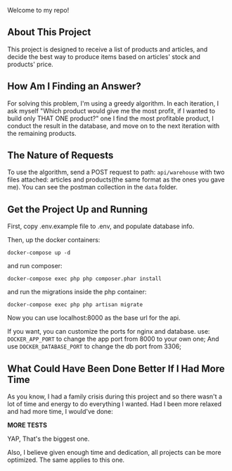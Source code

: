 Welcome to my repo!

## About This Project

This project is designed to receive a list of products and articles, 
and decide the best way to produce items based on articles' stock and products' price.

## How Am I Finding an Answer?

For solving this problem, I'm using a greedy algorithm.
In each iteration, I ask myself 
"Which product would give me the most profit, if I wanted to build only THAT ONE product?"
one I find the most profitable product, 
I conduct the result in the database, 
and move on to the next iteration 
with the remaining products.

## The Nature of Requests

To use the algorithm, send a POST request to path: `api/warehouse` 
with two files attached: articles and products(the same format as the ones you gave me).
You can see the postman collection in the `data` folder.

## Get the Project Up and Running

First, copy .env.example file to .env, and populate database info.

Then, up the docker containers:

`docker-compose up -d`

and run composer:

`docker-compose exec php php composer.phar install`

and run the migrations inside the php container:

`docker-compose exec php php artisan migrate`

Now you can use localhost:8000 as the base url for the api.

If you want, you can customize the ports for nginx and database.
use: `DOCKER_APP_PORT` to change the app port from 8000 to your own one;
And use `DOCKER_DATABASE_PORT` to change the db port from 3306;

## What Could Have Been Done Better If I Had More Time

As you know, I had a family crisis during this project 
and so there wasn't a lot of time and energy to do everything I wanted.
Had I been more relaxed and had more time, I would've done:

**MORE TESTS**

YAP, That's the biggest one.

Also, I believe given enough time and dedication, all projects can be more optimized. 
The same applies to this one.

